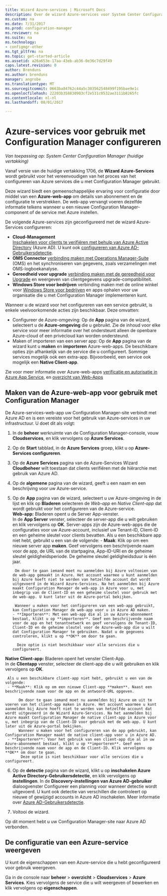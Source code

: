 ```yaml
---
title: Wizard Azure-services | Microsoft Docs
description: Over de wizard Azure-services voor System Center Configuration Manager.
ms.custom: na
ms.date: 7/31/2017
ms.prod: configuration-manager
ms.reviewer: na
ms.suite: na
ms.technology:
- configmgr-other
ms.tgt_pltfrm: na
ms.topic: get-started-article
ms.assetid: a26a653e-17aa-43eb-ab36-0e36c7d29f49
caps.latest.revision: 0
author: Brenduns
ms.author: brenduns
manager: angrobe
ms.translationtype: MT
ms.sourcegitcommit: 0663ba84762c44a5c303562548499f195bae9e1c
ms.openlocfilehash: 22203b358830903cf2e531c0532ae3111b8265fc
ms.contentlocale: nl-nl
ms.lasthandoff: 08/01/2017

---
```

# <a name="configure-azure-services-for-use-with-configuration-manager"></a>Azure-services voor gebruik met Configuration Manager configureren

*Van toepassing op: System Center Configuration Manager (huidige vertakking)*

Vanaf versie van de huidige vertakking 1706, de **Wizard Azure-Services** wordt gebruikt voor het vereenvoudigen van het proces van het configureren van Azure services die u met Configuration Manager gebruikt.

Deze wizard biedt een gemeenschappelijke ervaring voor configuratie door middel van een **Azure-web-app** om details van abonnement en de configuratie te verstrekken. De web-app vervangt voeren dezelfde informatie telkens wanneer u een nieuwe Configuration Manager-component of de service met Azure instellen.

De volgende Azure-services zijn geconfigureerd met de wizard Azure-Services configureren:
-   **Cloud-Management**   
    [Inschakelen voor clients te verifiëren met behulp van Azure Active Directory]() (Azure AD). U kunt ook [configureren van Azure AD-Gebruikersdetectie](/sccm/core/servers/deploy/configure/configure-discovery-methods#azureaadisc).
-   **OMS Connector**
    [verbinding maken met Operations Manager-Suite](/sccm/core/clients/manage/sync-data-microsoft-operations-management-suite) (OMS) en het synchroniseren van gegevens, zoals verzamelingen met OMS-logboekanalyse.
-   **Gereedheid voor upgrade**
    [verbinding maken met de gereedheid voor Upgrade](/sccm/core/clients/manage/upgrade/upgrade-analytics) en weergeven van clientgegevens upgrade-compatibiliteit.
-   **Windows Store voor bedrijven** verbinding maken met de online winkel voor [Windows Store voor bedrijven](/sccm/apps/deploy-use/manage-apps-from-the-windows-store-for-business) en apps ophalen voor uw organisatie die u met Configuration Manager implementeren kunt.

Wanneer u de wizard voor het configureren van een service gebruikt, is enkele veelvoorkomende acties zijn beschikbaar.
Deze omvatten:
-   Configureer de Azure-omgeving:  Op de **App** pagina van de wizard, selecteert u de **Azure-omgeving** die u gebruikt. Zie de inhoud voor elke service voor meer informatie over het ondersteunt alleen de openbare Azure-cloud of een privécloud kan worden ondersteund.
-   Maken of importeren van een server app:   Op de **App** pagina van de wizard kunt u **maken** en **importeren** Azure-web-apps. De beschikbare opties zijn afhankelijk van de service die u configureert.  Sommige services mogelijk ook een extra-app. Bijvoorbeeld, een service ook mogelijk een **Native Client-app**.


Zie voor meer informatie over Azure-web-apps [verificatie en autorisatie in Azure App Service](/azure/app-service/app-service-authentication-overview), en [overzicht van Web-Apps](/azure/app-service-web/app-service-web-overview)


## <a name="webapp"></a>Maken van de Azure-web-app voor gebruik met Configuration Manager

De Azure-services-web-app uw Configuration Manager-site verbindt met Azure AD en is een vereiste voor het gebruik van Azure-services in uw infrastructuur. U doet dit als volgt:

1.  In de **beheer** werkruimte van de Configuration Manager-console, vouw **Cloudservices**, en klik vervolgens op **Azure Services**.
2.  Op de **Start** tabblad, in de **Azure Services** groep, klikt u op **Azure-Services configureren**.
3.  Op de **Azure Services** pagina van de Azure-Services Wizard **Cloudbeheer** wilt toestaan dat clients verifiëren met de hiërarchie met gebruik van Azure AD.
4.  Op de **algemene** pagina van de wizard, geeft u een naam en een beschrijving voor uw Azure-service.
5.  Op de **App** pagina van de wizard, selecteert u uw Azure-omgeving in de lijst en klik op **Bladeren** selecteren de *Web-app* en *Native Client-app* dat wordt gebruikt voor het configureren van de Azure-service.     
    **Web-app:**   Bladeren opent u de Server App-venster.    
      In de **App Server** venster, selecteer de server-app die u wilt gebruiken en klik vervolgens op **OK**. Server-apps zijn de Azure-web-apps die de configuraties voor uw Azure-account, inclusief uw Tenant-ID, Client-ID en een geheime sleutel voor clients bevatten.
    Als u een beschikbare app niet hebt, gebruikt u een van de volgende:
        - **Maak**: Klik op om een nieuwe server app **maken**. Geef vervolgens een beschrijvende naam voor de app, de URL van de startpagina, App-ID-URI en de geheime sleutel geldigheidsperiode. De geheime sleutel geldigheidsduur is één jaar.

         Om door te gaan iemand moet nu aanmelden bij Azure voltooien van de web-app gemaakt in Azure. Het account waarmee u kunt aanmelden bij Azure hoeft niet te worden van hetzelfde account dat wordt uitgevoerd in de Wizard Azure-Services. Na het aanmelden bij Azure maakt Configuration Manager de web-app in Azure voor u, met inbegrip van de Client-ID en een geheime sleutel voor gebruik met de web-app. U kunt later uit de Azure-portal bekijken.

         Wanneer u maken voor het configureren van een web-app gebruikt, kan Configuration Manager de web-app voor u in Azure AD maken.
        - **Importeren**: Met een web-app die al in uw Azure-abonnement bestaat, klikt u op **importeren**. Geef een beschrijvende naam voor de app en het tenantnetwerk en geef vervolgens de Tenant-ID, Client-ID en de geheime sleutel voor de Azure-web-app die u wilt dat Configuration Manager te gebruiken. Nadat u de gegevens controleren, klikt u op **OK** om door te gaan.

          Deze optie is niet beschikbaar voor alle services die u configureert.

   **Native Client-app:**  Bladeren opent het venster Client-App.  
     In de **Clientapp** venster, selecteer de client-app die u wilt gebruiken en klik vervolgens op **OK**.

     Als u een beschikbare client-app niet hebt, gebruikt u een van de volgende:
     - **Maak**: Klik op om een nieuwe Client-app **maken**. Naast een beschrijvende naam voor de app en de antwoord-URL opgeven.

          Om door te gaan iemand moet nu aanmelden bij Azure om uit te voeren van het client-app maken in Azure. Het account waarmee u kunt aanmelden bij Azure hoeft niet te worden van hetzelfde account dat wordt uitgevoerd in de Wizard Azure-Services. Na het aanmelden bij Azure maakt Configuration Manager de native client-app in Azure voor u, met inbegrip van de Client-ID voor gebruik met de web-app. U kunt later uit de Azure-portal bekijken.
          Wanneer u maken voor het configureren van de app gebruikt, kan Configuration Manager maakt de native client-app voor u in Azure AD.
     - **Importeren**: Voor het gebruik van een client-app die al in uw Azure-abonnement bestaat, klikt u op **importeren**. Geef een beschrijvende naam voor de app en de Client-ID. Klik vervolgens op **OK** om door te gaan.
           Deze optie is niet beschikbaar voor alle services die u configureert.

  <!--  MOVE THIS AND STEP 6 TO configure Azure AD User Discover  content
       [!TIP]  
     When you use Import, the account you use to run the wizard must have the *Read directory data* application permission in the Azure portal. This is required to set the correct permissions for the App. When you use Create, Configuration Manager creates the app with the correct permissions. However, you still must give consent to the application in the Azure portal.   -->


6.  Op de **detectie** pagina van de wizard, klikt u op **inschakelen Azure Active Directory-Gebruikersdetectie**, en klik vervolgens op **instellingen**.
In de **Discovery-instellingen van Azure AD-gebruiker** dialoogvenster Configureer een planning voor wanneer detectie wordt uitgevoerd. U kunt ook detectie van verschillen die controleert op nieuwe of gewijzigd accounts in Azure AD inschakelen. Meer informatie over [Azure AD-Gebruikersdetectie](/sccm/core/servers/deploy/configure/about-discovery-methods#azureaddisc).
 
 7. Voltooi de wizard.

Op dit moment hebt u uw Configuration Manager-site naar Azure AD verbonden.

## <a name="view-the-configuration-of-an-azure-service"></a>De configuratie van een Azure-service weergeven
U kunt de eigenschappen van een Azure-service die u hebt geconfigureerd voor gebruik weergeven.

Ga in de console naar **beheer** > **overzicht** > **Cloudservices** > **Azure Services**. Kies vervolgens de service die u wilt weergeven of bewerken en klik vervolgens op **eigenschappen**.

